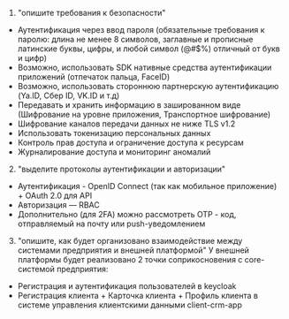 1. "опишите требования к безопасности"
- Аутентификация через ввод пароля (обязательные требования к паролю: длина не менее 8 символов, заглавные и прописные латинские буквы, цифры, и любой символ (@#$%) отличный от букв и цифр)
- Возможно, использовать SDK нативные средства аутентификации приложений (отпечаток пальца, FaceID)
- Возможно, использовать стороннюю партнерскую аутентификацию (Ya.ID, Сбер ID, VK.ID и т.д)
- Передавать и хранить информацию в зашированном виде (Шифрование на уровне приложения, Транспортное шифрование)
- Шифрование каналов передачи данных не ниже TLS v1.2
- Использовать токенизацию персональных данных
- Контроль прав доступа и ограничение доступа к ресурсам 
- Журналирование доступа и мониторинг аномалий

2. "выделите протоколы аутентификации и авторизации"
- Аутентификация - OpenID Connect (так как мобильное приложение) + OAuth 2.0 для API
- Авторизация — RBAC
- Дополнительно (для 2FA) можно рассмотреть OTP - код, отправляемый на почту или push-уведомлением

3. "опишите, как будет организовано взаимодействие между системами предприятия и внешней платформой"
У внешней платформы будет реализовано 2 точки соприкосновения с core-системой предприятия:
- Регистрация и аутентификация пользователей в keycloak
- Регистрация клиента + Карточка клиента + Профиль клиента в системе управления клиентскими данными client-crm-app
